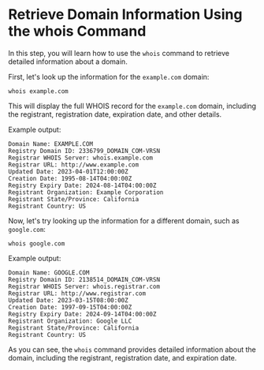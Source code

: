 # Retrieve Domain Information Using the whois Command

In this step, you will learn how to use the `whois` command to retrieve detailed information about a domain.

First, let's look up the information for the `example.com` domain:

```
whois example.com
```

This will display the full WHOIS record for the `example.com` domain, including the registrant, registration date, expiration date, and other details.

Example output:

```
Domain Name: EXAMPLE.COM
Registry Domain ID: 2336799_DOMAIN_COM-VRSN
Registrar WHOIS Server: whois.example.com
Registrar URL: http://www.example.com
Updated Date: 2023-04-01T12:00:00Z
Creation Date: 1995-08-14T04:00:00Z
Registry Expiry Date: 2024-08-14T04:00:00Z
Registrant Organization: Example Corporation
Registrant State/Province: California
Registrant Country: US
```

Now, let's try looking up the information for a different domain, such as `google.com`:

```
whois google.com
```

Example output:

```
Domain Name: GOOGLE.COM
Registry Domain ID: 2138514_DOMAIN_COM-VRSN
Registrar WHOIS Server: whois.registrar.com
Registrar URL: http://www.registrar.com
Updated Date: 2023-03-15T08:00:00Z
Creation Date: 1997-09-15T04:00:00Z
Registry Expiry Date: 2024-09-14T04:00:00Z
Registrant Organization: Google LLC
Registrant State/Province: California
Registrant Country: US
```

As you can see, the `whois` command provides detailed information about the domain, including the registrant, registration date, and expiration date.
